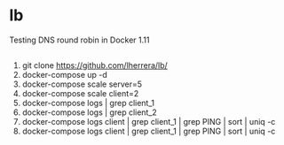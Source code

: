 # lb
Testing DNS round robin in Docker 1.11

## 
1. git clone https://github.com/lherrera/lb/
2. docker-compose up -d
4. docker-compose scale server=5
6. docker-compose scale client=2
7. docker-compose logs | grep client_1
8. docker-compose logs | grep client_2
9. docker-compose logs client | grep client_1 | grep PING | sort | uniq -c
10. docker-compose logs client | grep client_1 | grep PING | sort | uniq -c


